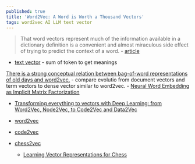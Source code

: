 ```yaml
---
published: true
title: 'Word2Vec: A Word is Worth a Thousand Vectors'
tags: word2vec AI LLM text vector
---
```

> That word vectors represent much of the information available in a dictionary definition is a convenient and almost miraculous side effect of trying to predict the context of a word. - [article](https://multithreaded.stitchfix.com/blog/2015/03/11/word-is-worth-a-thousand-vectors/)

- [text vector](https://www.youtube.com/shorts/FJtFZwbvkI4) - sum of token to get meanings 

[There is a strong conceptual relation between bag-of-word representations of old days and word2vec.](https://news.ycombinator.com/item?id=40073698) - compare evolutio from document vectors and term vectors to dense vector similar to word2vec.
	- [Neural Word Embedding as Implicit Matrix Factorization](https://proceedings.neurips.cc/paper_files/paper/2014/file/feab05aa91085b7a8012516bc3533958-Paper.pdf)

- [Transforming everything to vectors with Deep Learning: from Word2Vec, Node2Vec, to Code2Vec and Data2Vec](https://tungmphung.com/transforming-everything-to-vectors-with-deep-learning-from-word2vec-node2vec-to-code2vec-and-data2vec/)

- [word2vec](https://code.google.com/archive/p/word2vec/)

- [code2vec](https://code2vec.org/)

- [chess2vec](https://news.ycombinator.com/item?id=20711585)
	- [Learning Vector Representations for Chess](http://www.berkkapicioglu.com/wp-content/uploads/2018/11/chess2vec_nips_2018_short.pdf)
